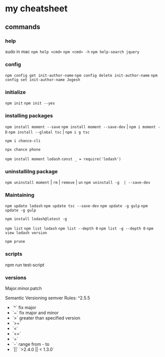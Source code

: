 # my cheatsheet 

## commands
### help
sudo in mac
`npm help <cmd>`
`npm <cmd> -h`
`npm help-search jquery`

### config
`npm config get init-author-name`
`npm config delete init-author-name`
`npm config set init-author-name Jogesh`

### initialize 
`npm init`
`npm init --yes`

### installing packages
`npm install moment --save`
`npm install moment --save-dev` | `npm i moment -D`
`npm install --global tsc` | `npm i g tsc`

`npm i chance-cli`

`npx chance phone`

`npm install moment lodash`
`const _ = require('lodash')`

### uninstallilng package
`npm uninstall moment` | ` rm ` | `remove` | `un`
`npm uninstall -g  | --save-dev `

### Maintaining

`npm update lodash`
`npm update tsc --save-dev`
`npm update -g gulp`
`npm update -g gulp`

`npm install lodash@latest -g`

`npm list`
`npm list lodash`
`npm list --depth 0`
`npm list -g --depth 0`
`npm view lodash version`

`npm prune`


### scripts
npm run test-script

### versions 
Major.minor.patch 

Semantic Versioning semver
Rules: 
^2.5.5 
<ul>
  <li> `^`   fix major </li>
<li>`~`   fix major and minor</li>
<li>`>`   greater than specified version</li>
<li>`>=`</li>
<li>`<`</li>
<li>`<=`</li>
<li>`=`   </li>
<li>`-`   range from - to</li>
<li>`||`  `>2.4.0 || < 1.3.0`</li>
                         </ul>

